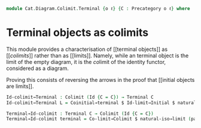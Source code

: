 <!--
```agda
open import Cat.Diagram.Limit.Initial
open import Cat.Diagram.Colimit.Base
open import Cat.Diagram.Limit.Base
open import Cat.Diagram.Terminal
open import Cat.Diagram.Duals
open import Cat.Morphism
open import Cat.Prelude

import Cat.Reasoning as Cat

open make-is-colimit
open Terminal
```
-->

```agda
module Cat.Diagram.Colimit.Terminal {o ℓ} {C : Precategory o ℓ} where
```

# Terminal objects as colimits

This module provides a characterisation of [[terminal objects]] as
[[*colimits*]] rather than as [[limits]]. Namely, while an terminal
object is the limit of the empty diagram, it is the *co*limit of the
identity functor, considered as a diagram.

Proving this consists of reversing the arrows in the proof that [[initial
objects are limits]].

```agda
Id-colimit→Terminal : Colimit (Id {C = C}) → Terminal C
Id-colimit→Terminal L = Coinitial→terminal $ Id-limit→Initial $ natural-iso→limit (path→iso Id^op≡Id) $ Colimit→Co-limit L

Terminal→Id-colimit : Terminal C → Colimit (Id {C = C})
Terminal→Id-colimit terminal = Co-limit→Colimit $ natural-iso→limit (path→iso (sym Id^op≡Id)) $ Initial→Id-limit $ Terminal→Coinitial terminal
```
